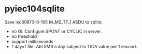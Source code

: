 # pyiec104sqlite
Save iec60870-6-105 M_ME_TF_1 ASDU to sqlite:
- no GI. Configure SPONT or CYCLIC in server.
- no threshold
- support milliseconds
- 1 day=1 file. Abt 5MB a day subject to 1 IOA value per 1 second.


